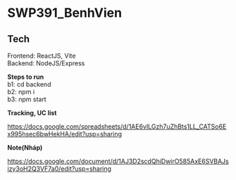 # SWP391_BenhVien

## Tech 
Frontend: ReactJS, Vite <br> 
Backend: NodeJS/Express

**Steps to run** <br>
b1: cd backend <br>
b2: npm i <br>
b3: npm start

**Tracking, UC list**

https://docs.google.com/spreadsheets/d/1AE6vILGzh7uZhBts1LL_CATSo6Ex995hsec6bwHekHA/edit?usp=sharing

**Note(Nháp)**

https://docs.google.com/document/d/1AJ3D2scdQhiDwirO585AxE6SVBAJsizy3oH2Q3VF7a0/edit?usp=sharing
